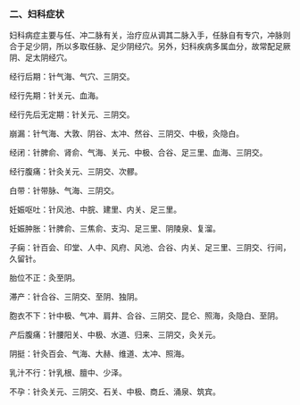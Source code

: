 ### 二、妇科症状

妇科病症主要与任、冲二脉有关，治疗应从调其二脉入手，任脉自有专穴，冲脉则合于足少阴，所以多取任脉、足少阴经穴。另外，妇科疾病多属血分，故常配足厥阴、足太阴经穴。

经行后期：针气海、气穴、三阴交。

经行先期：针关元、血海。

经行先后无定期：针关元、三阴交。

崩漏：针气海、大敦、阴谷、太冲、然谷、三阴交、中极，灸隐白。

经闭：针脾俞、肾俞、气海、关元、中极、合谷、足三里、血海、三阴交。

经行腹痛：针灸关元、三阴交、次髎。

白带：针带脉、气海、三阴交。

妊娠呕吐：针风池、中脘、建里、内关、足三里。

妊娠肿胀：针脾俞、三焦俞、支沟、足三里、阴陵泉、复溜。

子痫：针百会、印堂、人中、风府、风池、合谷、内关、足三里、三阴交、行间，久留针。

胎位不正：灸至阴。

滞产：针合谷、三阴交、至阴、独阴。

胞衣不下：针中极、气冲、肩井、合谷、三阴交、昆仑、照海，灸隐白、至阴。

产后腹痛：针腰阳关、中极、水道、归来、三阴交，灸关元。

阴挺：针灸百会、气海、大赫、维道、太冲、照海。

乳汁不行：针乳根、膻中、少泽。

不孕：针灸关元、三阴交、石关、中极、商丘、涌泉、筑宾。
